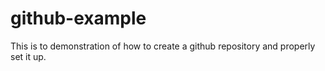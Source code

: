 # github-example
This is to demonstration of how to create a github repository and properly set it up.

